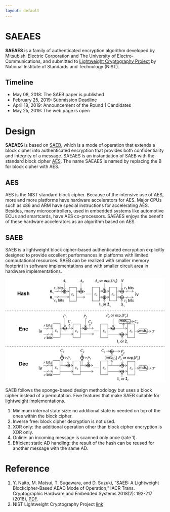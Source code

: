 ```yaml
---
layout: default
---
```


# SAEAES

**SAEAES** is a family of authenticated encryption algorithm developed
by Mitsubishi Electric Corporation and The University of
Electro-Communications, and submitted to [Lightweight Cryptography
Project](https://csrc.nist.gov/projects/lightweight-cryptography) by
National Institute of Standards and Technology (NIST).

## Timeline
* May 08, 2018: The SAEB paper is published
* February 25, 2019: Submission Deadline
* April 18, 2019: Announcement of the Round 1 Candidates
* May 25, 2019: The web page is open


# Design

**SAEAES** is based on
[SAEB](https://tches.iacr.org/index.php/TCHES/article/view/885), which
is a mode of operation that extends a block cipher into authenticated
encryption that provides both confidentiality and integrity of a
message. SAEAES is an instantiation of SAEB with the standard block
cipher
[AES]((https://csrc.nist.gov/publications/detail/fips/197/final)). The
name SAEAES is named by replacing the B for block cipher with AES.

## AES

AES is the NIST standard block cipher. Because
of the intensive use of AES, more and more platforms have hardware
accelerators for AES. Major CPUs such as x86 and ARM have special
instructions for accelerating AES. Besides, many microcontrollers,
used in embedded systems like automotive ECUs and smartcards, have AES
co-processors. SAEAES enjoys the benefit of these hardware
accelerators as an algorithm based on AES.

## SAEB

SAEB is a lightweight block cipher-based authenticated encryption
explicitly designed to provide excellent performances in platforms with
limited computational resources. SAEB can be realized with smaller
memory footprint in software implementations and with smaller circuit
area in hardware implementations.

![SAEB](/assets/img/all.png)

SAEB follows the sponge-based design methodology but uses a block
cipher instead of a permutation. Five features that make
SAEB suitable for lightweight implementations.

1. Minimum internal state size: no additional state is needed on top of
the ones within the block cipher.
1. Inverse free: block cipher decryption is not used.
1. XOR only: the additional operation other than block cipher encryption is XOR only.
1. Online: an incoming message is scanned only once (rate 1).
1. Efficient static AD handling: the result of the hash can be reused for another message with the same AD.


# Reference

1. Y. Naito, M. Matsui, T. Sugawara, and D. Suzuki, “SAEB: A Lightweight Blockcipher-Based AEAD Mode of Operation,” IACR Trans. Cryptographic Hardware and Embedded Systems 2018(2): 192-217 (2018), [PDF](https://tches.iacr.org/index.php/TCHES/article/view/885).
1. NIST Lightweight Cryptography Project [link](https://csrc.nist.gov/projects/lightweight-cryptography)


